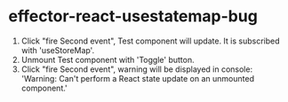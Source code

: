 # effector-react-usestatemap-bug

1. Click "fire Second event", Test component will update. It is subscribed with 'useStoreMap'.
1. Unmount Test component with 'Toggle' button.
1. Click "fire Second event", warning will be displayed in console: 'Warning: Can't perform a React state update on an unmounted component.'
